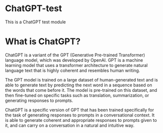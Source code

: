 # ChatGPT-test
This is a ChatGPT test module

<h1>What is ChatGPT?</h1>

ChatGPT is a variant of the GPT (Generative Pre-trained Transformer) language model, which was developed by OpenAI. GPT is a machine learning model that uses a transformer architecture to generate natural language text that is highly coherent and resembles human writing.

The GPT model is trained on a large dataset of human-generated text and is able to generate text by predicting the next word in a sequence based on the words that come before it. The model is pre-trained on this dataset, and then fine-tuned on specific tasks such as translation, summarization, or generating responses to prompts.

ChatGPT is a specific version of GPT that has been trained specifically for the task of generating responses to prompts in a conversational context. It is able to generate coherent and appropriate responses to prompts given to it, and can carry on a conversation in a natural and intuitive way.
